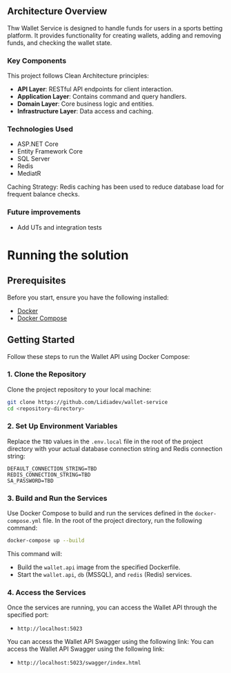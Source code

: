 ## Architecture Overview
Thw Wallet Service is designed to handle funds for users in a sports betting platform. 
It provides functionality for creating wallets, adding and removing funds, and checking the wallet state. 

### Key Components
This project follows Clean Architecture principles:

- **API Layer**: RESTful API endpoints for client interaction.
- **Application Layer**: Contains command and query handlers.
- **Domain Layer**: Core business logic and entities.
- **Infrastructure Layer**: Data access and caching.

### Technologies Used
- ASP.NET Core
- Entity Framework Core
- SQL Server
- Redis
- MediatR

Caching Strategy: Redis caching has been used to reduce database load for frequent balance checks.

### Future improvements 
- Add UTs and integration tests

# Running the solution
## Prerequisites

Before you start, ensure you have the following installed:

- [Docker](https://docs.docker.com/get-docker/)
- [Docker Compose](https://docs.docker.com/compose/install/)

## Getting Started

Follow these steps to run the Wallet API using Docker Compose:

### 1. Clone the Repository

Clone the project repository to your local machine:

```bash
git clone https://github.com/Lidiadev/wallet-service
cd <repository-directory>
```

### 2. Set Up Environment Variables

Replace the `TBD` values in the `.env.local` file in the root of the project directory with your actual database connection string and Redis connection string:

```dotenv
DEFAULT_CONNECTION_STRING=TBD
REDIS_CONNECTION_STRING=TBD
SA_PASSWORD=TBD
```

### 3. Build and Run the Services

Use Docker Compose to build and run the services defined in the `docker-compose.yml` file. In the root of the project directory, run the following command:

```bash
docker-compose up --build
```

This command will:

- Build the `wallet.api` image from the specified Dockerfile.
- Start the `wallet.api`, `db` (MSSQL), and `redis` (Redis) services.

### 4. Access the Services

Once the services are running, you can access the Wallet API through the specified port:

- `http://localhost:5023`

You can access the Wallet API Swagger using the following link:
You can access the Wallet API Swagger using the following link:

- `http://localhost:5023/swagger/index.html`